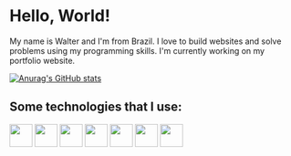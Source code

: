 <h1>Hello, World!</h1>

My name is Walter and I'm from Brazil. I love to build websites and solve problems using my programming skills. I'm currently working on my portfolio website.

[![Anurag's GitHub stats](https://github-readme-stats.vercel.app/api?username=wscneto)](https://github.com/anuraghazra/github-readme-stats)

<h2>Some technologies that I use:</h2>
<div>
  <img height="40" src="https://cdn.jsdelivr.net/gh/devicons/devicon/icons/html5/html5-plain.svg" />
  <img height="40" src="https://cdn.jsdelivr.net/gh/devicons/devicon/icons/css3/css3-plain.svg" />
  <img height="40" src="https://cdn.jsdelivr.net/gh/devicons/devicon/icons/javascript/javascript-plain.svg" />
  <img height="40" src="https://cdn.jsdelivr.net/gh/devicons/devicon/icons/bootstrap/bootstrap-plain-wordmark.svg" />
  <img height="40" src="https://cdn.jsdelivr.net/gh/devicons/devicon/icons/csharp/csharp-plain.svg" />
  <img height="40" src="https://cdn.jsdelivr.net/gh/devicons/devicon/icons/dotnetcore/dotnetcore-original.svg" />
  <img height="40" src="https://cdn.jsdelivr.net/gh/devicons/devicon/icons/mysql/mysql-original-wordmark.svg" />
</div>
